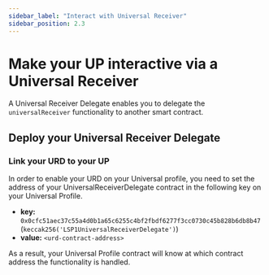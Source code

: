 ```yaml
---
sidebar_label: "Interact with Universal Receiver"
sidebar_position: 2.3
---
```


# Make your UP interactive via a Universal Receiver

A Universal Receiver Delegate enables you to delegate the `universalReceiver` functionality to another smart contract.

## Deploy your Universal Receiver Delegate

### Link your URD to your UP

In order to enable your URD on your Universal profile, you need to set the address of your UniversalReceiverDelegate contract in the following key on your Universal Profile.

- **key:** `0x0cfc51aec37c55a4d0b1a65c6255c4bf2fbdf6277f3cc0730c45b828b6db8b47` (`keccak256('LSP1UniversalReceiverDelegate')`)
- **value:** `<urd-contract-address>`

As a result, your Universal Profile contract will know at which contract address the functionality is handled.
